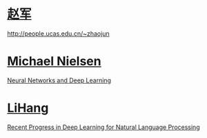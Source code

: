 # [赵军](http://nlpr-web.ia.ac.cn/cip/english/~junzhao/index.html#)

http://people.ucas.edu.cn/~zhaojun



# [Michael Nielsen](http://michaelnielsen.org/)

[Neural Networks and Deep Learning](http://neuralnetworksanddeeplearning.com/index.html)

# [LiHang](http://www.hangli-hl.com/recent-talks.html)

[Recent Progress in Deep Learning for Natural Language Processing](http://www.hangli-hl.com/uploads/3/4/4/6/34465961/naacl_tutorial_version2.2.pdf)
